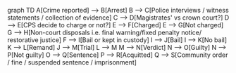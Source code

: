 graph TD
A[Crime reported] --> B[Arrest]
B --> C[Police interviews / witness statements / collection of evidence]
C --> D[Magistrates' vs crown court?]
D --> E[CPS decide to charge or not?]
E --> F[Charged]
E --> G[Not charged]
G --> H[Non-court disposals i.e. final warning/fixed penalty notice/ restorative justice]
F --> I[Bail or kept in custody]
I --> J[Bail]
I --> K[No bail]
K --> L[Remand]
J --> M[Trial]
L --> M
M --> N[Verdict]
N --> O[Guilty]
N --> P[Not guilty]
O --> Q[Sentence]
P --> R[Acquitted]
Q --> S[Community order / fine / suspended sentence / imprisonment]

